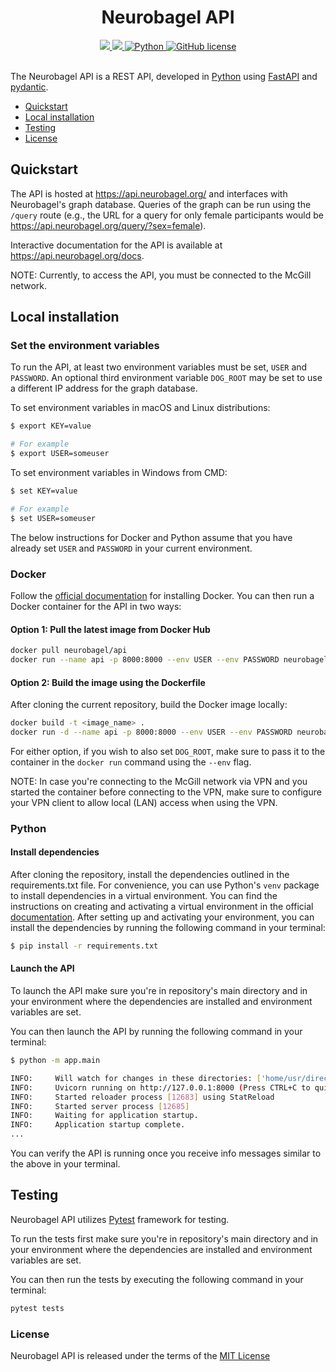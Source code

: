 <div align="center">

# Neurobagel API
    
<div>
    <a href="https://github.com/neurobagel/api/actions/workflows/test.yaml">
        <img src="https://img.shields.io/github/actions/workflow/status/neurobagel/api/test.yaml?color=BDB76B&label=test&style=flat-square">
    </a>
    <a href="https://coveralls.io/github/neurobagel/api">
        <img src="https://img.shields.io/coverallsCoverage/github/neurobagel/api?style=flat-square&color=8FBC8F">
    </a>
    <a href="https://www.python.org/">
        <img src="https://img.shields.io/badge/python-3.10-4682B4?style=flat-square" alt="Python">
    </a>
    <a href="LICENSE">
        <img src="https://img.shields.io/github/license/neurobagel/api?color=CD5C5C&style=flat-square" alt="GitHub license">
    </a>
</div>
<br>
</div>

The Neurobagel API is a REST API, developed in [Python](https://www.python.org/) using [FastAPI](https://fastapi.tiangolo.com/) and [pydantic](https://docs.pydantic.dev/).

- [Quickstart](#quickstart)
- [Local installation](#local-installation)
- [Testing](#testing)
- [License](#license)


## Quickstart
The API is hosted at https://api.neurobagel.org/ and interfaces with Neurobagel's graph database. Queries of the graph can be run using the `/query` route (e.g., the URL for a query for only female participants would be https://api.neurobagel.org/query/?sex=female).

Interactive documentation for the API is available at https://api.neurobagel.org/docs.

NOTE: Currently, to access the API, you must be connected to the McGill network.

## Local installation

### Set the environment variables
To run the API, at least two environment variables must be set, `USER` and `PASSWORD`. An optional third environment variable `DOG_ROOT` may be set to use a different IP address for the graph database.

To set environment variables in macOS and Linux distributions:

```bash
$ export KEY=value

# For example
$ export USER=someuser
```

To set environment variables in Windows from CMD:

```bash
$ set KEY=value

# For example
$ set USER=someuser
```
The below instructions for Docker and Python assume that you have already set `USER` and `PASSWORD` in your current environment.

### Docker
Follow the [official documentation](https://docs.docker.com/get-docker/) for installing Docker. You can then run a Docker container for the API in two ways:
#### Option 1: Pull the latest image from Docker Hub
```bash
docker pull neurobagel/api
docker run --name api -p 8000:8000 --env USER --env PASSWORD neurobagel/api
```
#### Option 2: Build the image using the Dockerfile
After cloning the current repository, build the Docker image locally:
```bash
docker build -t <image_name> .
docker run -d --name api -p 8000:8000 --env USER --env PASSWORD neurobagel/api
```
For either option, if you wish to also set `DOG_ROOT`, make sure to pass it to the container in the `docker run` command using the `--env` flag.

NOTE: In case you're connecting to the McGill network via VPN and you started the container before connecting to the VPN, make sure to configure your VPN client to allow local (LAN) access when using the VPN.

### **Python**
#### Install dependencies

After cloning the repository, install the dependencies outlined in the requirements.txt file. For convenience, you can use Python's `venv` package to install dependencies in a virtual environment. You can find the instructions on creating and activating a virtual environment in the official [documentation](https://docs.python.org/3.10/library/venv.html). After setting up and activating your environment, you can install the dependencies by running the following command in your terminal:

```bash
$ pip install -r requirements.txt
```

#### Launch the API

To launch the API make sure you're in repository's main directory and in your environment where the dependencies are installed and environment variables are set.

You can then launch the API by running the following command in your terminal:

```bash
$ python -m app.main
```

```bash
INFO:     Will watch for changes in these directories: ['home/usr/directory/']
INFO:     Uvicorn running on http://127.0.0.1:8000 (Press CTRL+C to quit)
INFO:     Started reloader process [12683] using StatReload
INFO:     Started server process [12685]
INFO:     Waiting for application startup.
INFO:     Application startup complete.
...
```
You can verify the API is running once you receive info messages similar to the above in your terminal.

## Testing

Neurobagel API utilizes [Pytest](https://docs.pytest.org/en/7.2.x/) framework for testing.

To run the tests first make sure you're in repository's main directory and in your environment where the dependencies are installed and environment variables are set.

You can then run the tests by executing the following command in your terminal:

```bash
pytest tests
```

### License

Neurobagel API is released under the terms of the [MIT License](LICENSE)